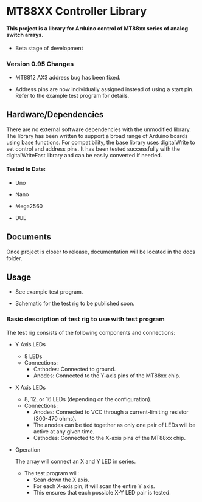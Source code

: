 # MT88XX Controller Library 

#### This project is a library for Arduino control of MT88xx series of analog switch arrays. 


*  Beta stage of development





### Version 0.95 Changes
* MT8812 AX3 address bug has been fixed.
	 
* Address pins are now individually assigned instead of using a start pin. Refer to the example test program for details.



## Hardware/Dependencies 

There are no external software dependencies with the unmodified library. The library has been written to support a broad range of Arduino boards using base functions. For compatibility, the base library uses digitalWrite to set control and address pins. It has been tested successfully with the digitalWriteFast library and can be easily converted if needed.

#### Tested to Date:
* Uno

* Nano

* Mega2560

* DUE



## Documents

Once project is closer to release, documentation will be located in the docs folder.

## Usage

* See example test program.

* Schematic for the test rig to be published soon.

### Basic description of test rig to use with test program

The test rig consists of the following components and connections:

* Y Axis LEDs
	*  8 LEDs
	*  Connections:
		*  Cathodes: Connected to ground.
		*  Anodes: Connected to the Y-axis pins of the MT88xx chip.

* X Axis LEDs
	* 8, 12, or 16 LEDs (depending on the configuration).
	* Connections:
		* Anodes: Connected to VCC through a current-limiting resistor 	(300-470 ohms).
		* The anodes can be tied together as only one pair of LEDs 	will be active at any given time.
		*  Cathodes: Connected to the X-axis pins of the MT88xx chip.

* Operation

 	The array will connect an X and Y LED in series.
  * The test program will:
      * Scan down the X axis.
      * For each X-axis pin, it will scan the entire Y axis.
      * This ensures that each possible X-Y LED pair is tested.

